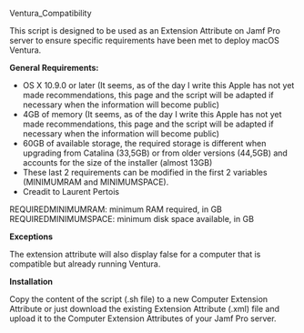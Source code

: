 Ventura_Compatibility

This script is designed to be used as an Extension Attribute on Jamf Pro server to ensure specific requirements have been met to deploy macOS Ventura. 

**General Requirements:**

- OS X 10.9.0 or later (It seems, as of the day I write this Apple has not yet made recommendations, this page and the script will be adapted if necessary when the information will become public)
- 4GB of memory (It seems, as of the day I write this Apple has not yet made recommendations, this page and the script will be adapted if necessary when the information will become public)
- 60GB of available storage, the required storage is different when upgrading from Catalina (33,5GB) or from older versions (44,5GB) and accounts for the size of the installer (almost 13GB)
- These last 2 requirements can be modified in the first 2 variables (MINIMUMRAM and MINIMUMSPACE).
- Creadit to Laurent Pertois

REQUIREDMINIMUMRAM: minimum RAM required, in GB
REQUIREDMINIMUMSPACE: minimum disk space available, in GB

**Exceptions**

The extension attribute will also display false for a computer that is compatible but already running Ventura.

**Installation**

Copy the content of the script (.sh file) to a new Computer Extension Attribute or just download the existing Extension Attribute (.xml) file and upload it to the Computer Extension Attributes of your Jamf Pro server.
